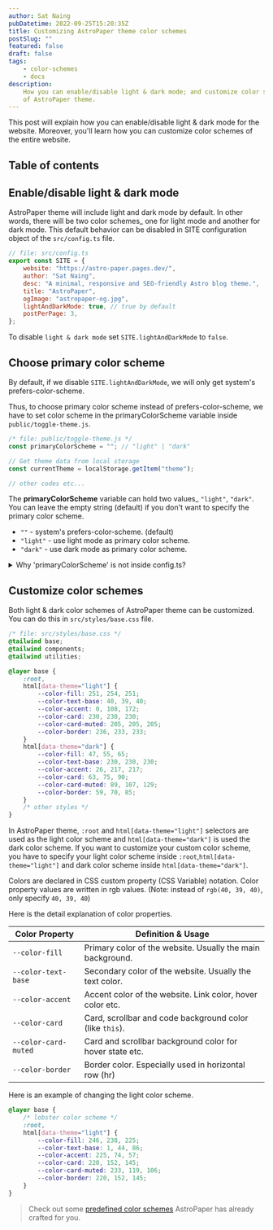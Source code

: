 ```yaml
---
author: Sat Naing
pubDatetime: 2022-09-25T15:20:35Z
title: Customizing AstroPaper theme color schemes
postSlug: ""
featured: false
draft: false
tags:
    - color-schemes
    - docs
description:
    How you can enable/disable light & dark mode; and customize color schemes
    of AstroPaper theme.
---
```


This post will explain how you can enable/disable light & dark mode for the website. Moreover, you'll learn how you can customize color schemes of the entire website.

## Table of contents

## Enable/disable light & dark mode

AstroPaper theme will include light and dark mode by default. In other words, there will be two color schemes\_ one for light mode and another for dark mode. This default behavior can be disabled in SITE configuration object of the `src/config.ts` file.

```js
// file: src/config.ts
export const SITE = {
    website: "https://astro-paper.pages.dev/",
    author: "Sat Naing",
    desc: "A minimal, responsive and SEO-friendly Astro blog theme.",
    title: "AstroPaper",
    ogImage: "astropaper-og.jpg",
    lightAndDarkMode: true, // true by default
    postPerPage: 3,
};
```

To disable `light & dark mode` set `SITE.lightAndDarkMode` to `false`.

## Choose primary color scheme

By default, if we disable `SITE.lightAndDarkMode`, we will only get system's prefers-color-scheme.

Thus, to choose primary color scheme instead of prefers-color-scheme, we have to set color scheme in the primaryColorScheme variable inside `public/toggle-theme.js`.

```js
/* file: public/toggle-theme.js */
const primaryColorScheme = ""; // "light" | "dark"

// Get theme data from local storage
const currentTheme = localStorage.getItem("theme");

// other codes etc...
```

The **primaryColorScheme** variable can hold two values\_ `"light"`, `"dark"`. You can leave the empty string (default) if you don't want to specify the primary color scheme.

-   `""` - system's prefers-color-scheme. (default)
-   `"light"` - use light mode as primary color scheme.
-   `"dark"` - use dark mode as primary color scheme.

<details><summary>Why 'primaryColorScheme' is not inside config.ts?</summary>

> To avoid color flickering on page reload, we have to place the toggle-switch JavaScript codes as early as possible when the page loads. It solves the problem of flickering, but as a trade-off, we cannot use ESM imports anymore.

[Click here](https://docs.astro.build/en/reference/directives-reference/#isinline) to know more about Astro's `is:inline` script.

</details>

## Customize color schemes

Both light & dark color schemes of AstroPaper theme can be customized. You can do this in `src/styles/base.css` file.

```css
/* file: src/styles/base.css */
@tailwind base;
@tailwind components;
@tailwind utilities;

@layer base {
    :root,
    html[data-theme="light"] {
        --color-fill: 251, 254, 251;
        --color-text-base: 40, 39, 40;
        --color-accent: 0, 108, 172;
        --color-card: 230, 230, 230;
        --color-card-muted: 205, 205, 205;
        --color-border: 236, 233, 233;
    }
    html[data-theme="dark"] {
        --color-fill: 47, 55, 65;
        --color-text-base: 230, 230, 230;
        --color-accent: 26, 217, 217;
        --color-card: 63, 75, 90;
        --color-card-muted: 89, 107, 129;
        --color-border: 59, 70, 85;
    }
    /* other styles */
}
```

In AstroPaper theme, `:root` and `html[data-theme="light"]` selectors are used as the light color scheme and `html[data-theme="dark"]` is used the dark color scheme. If you want to customize your custom color scheme, you have to specify your light color scheme inside `:root`,`html[data-theme="light"]` and dark color scheme inside `html[data-theme="dark"]`.

Colors are declared in CSS custom property (CSS Variable) notation. Color property values are written in rgb values. (Note: instead of `rgb(40, 39, 40)`, only specify `40, 39, 40`)

Here is the detail explanation of color properties.

| Color Property       | Definition & Usage                                         |
| -------------------- | ---------------------------------------------------------- |
| `--color-fill`       | Primary color of the website. Usually the main background. |
| `--color-text-base`  | Secondary color of the website. Usually the text color.    |
| `--color-accent`     | Accent color of the website. Link color, hover color etc.  |
| `--color-card`       | Card, scrollbar and code background color (like `this`).   |
| `--color-card-muted` | Card and scrollbar background color for hover state etc.   |
| `--color-border`     | Border color. Especially used in horizontal row (hr)       |

Here is an example of changing the light color scheme.

```css
@layer base {
    /* lobster color scheme */
    :root,
    html[data-theme="light"] {
        --color-fill: 246, 238, 225;
        --color-text-base: 1, 44, 86;
        --color-accent: 225, 74, 57;
        --color-card: 220, 152, 145;
        --color-card-muted: 233, 119, 106;
        --color-border: 220, 152, 145;
    }
}
```

> Check out some [predefined color schemes](https://astro-paper.pages.dev/posts/predefined-color-schemes/) AstroPaper has already crafted for you.

